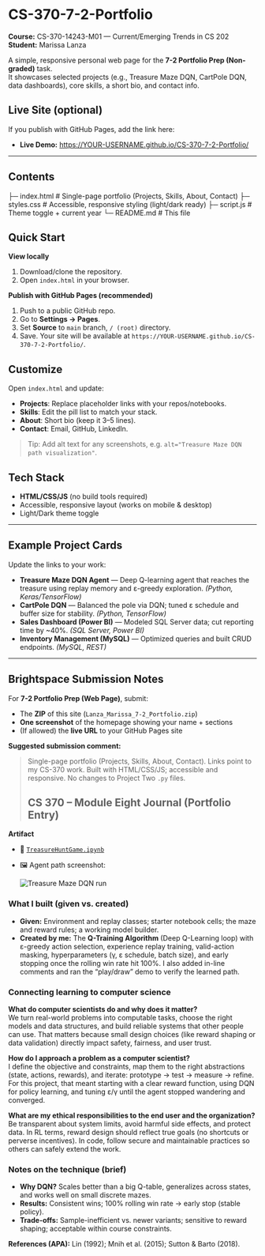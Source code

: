 # CS-370-7-2-Portfolio
**Course:** CS-370-14243-M01 — Current/Emerging Trends in CS 202  
**Student:** Marissa Lanza

A simple, responsive personal web page for the **7-2 Portfolio Prep (Non-graded)** task.  
It showcases selected projects (e.g., Treasure Maze DQN, CartPole DQN, data dashboards), core skills, a short bio, and contact info.

## Live Site (optional)
If you publish with GitHub Pages, add the link here:
- **Live Demo:** https://YOUR-USERNAME.github.io/CS-370-7-2-Portfolio/

---

## Contents
├─ index.html # Single-page portfolio (Projects, Skills, About, Contact)
├─ styles.css # Accessible, responsive styling (light/dark ready)
├─ script.js # Theme toggle + current year
└─ README.md # This file
## Quick Start
**View locally**
1. Download/clone the repository.
2. Open `index.html` in your browser.

**Publish with GitHub Pages (recommended)**
1. Push to a public GitHub repo.
2. Go to **Settings → Pages**.
3. Set **Source** to `main` branch, `/ (root)` directory.
4. Save. Your site will be available at `https://YOUR-USERNAME.github.io/CS-370-7-2-Portfolio/`.

## Customize
Open `index.html` and update:
- **Projects**: Replace placeholder links with your repos/notebooks.
- **Skills**: Edit the pill list to match your stack.
- **About**: Short bio (keep it 3–5 lines).
- **Contact**: Email, GitHub, LinkedIn.

> Tip: Add alt text for any screenshots, e.g. `alt="Treasure Maze DQN path visualization"`.

## Tech Stack
- **HTML/CSS/JS** (no build tools required)
- Accessible, responsive layout (works on mobile & desktop)
- Light/Dark theme toggle

---

## Example Project Cards
Update the links to your work:
- **Treasure Maze DQN Agent** — Deep Q-learning agent that reaches the treasure using replay memory and ε-greedy exploration. *(Python, Keras/TensorFlow)*
- **CartPole DQN** — Balanced the pole via DQN; tuned ε schedule and buffer size for stability. *(Python, TensorFlow)*
- **Sales Dashboard (Power BI)** — Modeled SQL Server data; cut reporting time by ~40%. *(SQL Server, Power BI)*
- **Inventory Management (MySQL)** — Optimized queries and built CRUD endpoints. *(MySQL, REST)*

---

## Brightspace Submission Notes
For **7-2 Portfolio Prep (Web Page)**, submit:
- The **ZIP** of this site (`Lanza_Marissa_7-2_Portfolio.zip`)
- **One screenshot** of the homepage showing your name + sections
- (If allowed) the **live URL** to your GitHub Pages site

**Suggested submission comment:**  
> Single-page portfolio (Projects, Skills, About, Contact). Links point to my CS-370 work. Built with HTML/CSS/JS; accessible and responsive. No changes to Project Two `.py` files.
>
> ## CS 370 – Module Eight Journal (Portfolio Entry)

**Artifact**
- 📄 [`TreasureHuntGame.ipynb`](./TreasureHuntGame.ipynb)
- 🖼️ Agent path screenshot:

  ![Treasure Maze DQN run](https://github.com/user-attachments/assets/7788156d-d9c6-416b-927c-5923e9f2e2fd)

### What I built (given vs. created)
- **Given:** Environment and replay classes; starter notebook cells; the maze and reward rules; a working model builder.
- **Created by me:** The **Q-Training Algorithm** (Deep Q-Learning loop) with ε-greedy action selection, experience replay training, valid-action masking, hyperparameters (γ, ε schedule, batch size), and early stopping once the rolling win rate hit 100%. I also added in-line comments and ran the “play/draw” demo to verify the learned path.

### Connecting learning to computer science
**What do computer scientists do and why does it matter?**  
We turn real-world problems into computable tasks, choose the right models and data structures, and build reliable systems that other people can use. That matters because small design choices (like reward shaping or data validation) directly impact safety, fairness, and user trust.

**How do I approach a problem as a computer scientist?**  
I define the objective and constraints, map them to the right abstractions (state, actions, rewards), and iterate: prototype → test → measure → refine. For this project, that meant starting with a clear reward function, using DQN for policy learning, and tuning ε/γ until the agent stopped wandering and converged.

**What are my ethical responsibilities to the end user and the organization?**  
Be transparent about system limits, avoid harmful side effects, and protect data. In RL terms, reward design should reflect true goals (no shortcuts or perverse incentives). In code, follow secure and maintainable practices so others can safely extend the work.

### Notes on the technique (brief)
- **Why DQN?** Scales better than a big Q-table, generalizes across states, and works well on small discrete mazes.  
- **Results:** Consistent wins; 100% rolling win rate → early stop (stable policy).  
- **Trade-offs:** Sample-inefficient vs. newer variants; sensitive to reward shaping; acceptable within course constraints.

**References (APA):** Lin (1992); Mnih et al. (2015); Sutton & Barto (2018).
